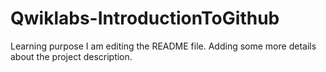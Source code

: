 # Qwiklabs-IntroductionToGithub
Learning purpose
I am editing the README file. Adding some more details about the project description.
